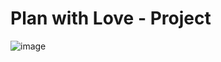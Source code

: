 # Plan with Love - Project
![image](https://github.com/user-attachments/assets/a7ac10ab-6f57-43ab-bd83-c024e5b5a291)
